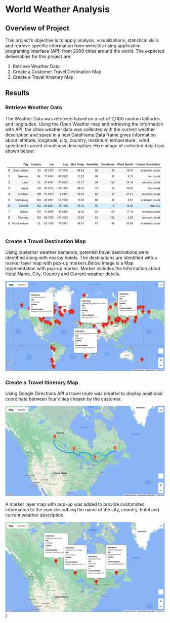 # **World Weather Analysis**

## Overview of Project

This project’s objective is to apply analysis, visualizations, statistical skills and retrieve specific information from websites using application programing interface (API) from 2000 cities around the world.  The expected deliverables for this project are:
1)	Retrieve Weather Data
2)	Create a Customer Travel Destination Map
3)	Create a Travel Itinerary Map

## Results 

### Retrieve Weather Data 

The Weather Data was retrieved based on a set of 2,000 random latitudes and longitudes. Using the Open Weather map and retrieving the information with API, the cities weather data was collected with the current weather description and saved in a new DataFrame.Data frame gives information about lattitude, longitude, city, country, maximum temperature , wind speedand current cloudiness description. Here image of collected data fram shown below:

![Weatherpy_data](https://github.com/miralchangela/World-Weather-Analysis/blob/main/Weather_Database/WeatherPy_data.png)
 
### Create a Travel Destination Map 

Using customer weather demands, potential travel destinations were identified along with nearby hotels. The destinations are identified with a marker layer map with pop-up markers.Below image is a Map representation with pop-up marker. Marker includes the Information about Hotel Name, City, Country and Current weather details.

![weatherpy_vacation](https://github.com/miralchangela/World-Weather-Analysis/blob/main/Vacation_Search/WeatherPy_vacation_map.png)

### Create a Travel Itinerary Map

Using Google Directions API a travel route was created to display positional coordinate between four cities chosen by the customer. 

![weatherpy_travel_map_direction](https://github.com/miralchangela/World-Weather-Analysis/blob/main/Vacation_Itinerary/WeatherPy_travel_map_direction.png)

A marker layer map with pop-up was added to provide customized information to the user describing the name of the city, country, hotel and current weather description. 

![weatherpy_travel_map_marker](https://github.com/miralchangela/World-Weather-Analysis/blob/main/Vacation_Itinerary/WeatherPy_travel_map_markers.png))
